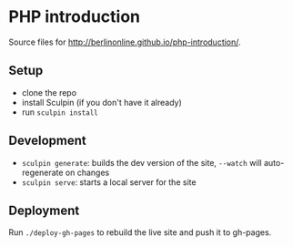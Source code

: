 PHP introduction
=====================

Source files for <http://berlinonline.github.io/php-introduction/>.

## Setup

* clone the repo
* install Sculpin (if you don't have it already)
* run `sculpin install`

## Development

* `sculpin generate`: builds the dev version of the site, `--watch` will auto-regenerate on changes
* `sculpin serve`: starts a local server for the site

## Deployment

Run `./deploy-gh-pages` to rebuild the live site and push it to gh-pages.
